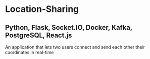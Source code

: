 # Location-Sharing
## Python, Flask, Socket.IO, Docker, Kafka, PostgreSQL, React.js
An application that lets two users connect and send each other their coordinates in real-time

